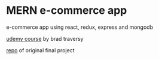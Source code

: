 # MERN e-commerce app

e-commerce app using react, redux, express and mongodb

[udemy course](https://www.udemy.com/course/mern-ecommerce/) by brad traversy

[repo](https://github.com/bradtraversy/proshop_mern) of original final project

